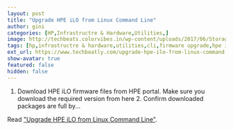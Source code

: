 ```yaml
---
layout: post
title: "Upgrade HPE iLO from Linux Command Line"
author: gini
categories: [HP,Infrastructre & Hardware,Utilities,]
image: http://techbeats.colorvibes.in/wp-content/uploads/2017/06/StorageReview-HP-iLO.jpg
tags: [hp,infrastructre & hardware,utilities,cli,firmware upgrade,hpe ilo,linux,]
ext_url: https://www.techbeatly.com/upgrade-hpe-ilo-from-linux-command-line/
show-avatar: true
featured: false
hidden: false
---
```


1. Download HPE iLO firmware files from HPE portal. Make sure you download the required version from here 2. Confirm downloaded packages are full by...

Read ["Upgrade HPE iLO from Linux Command Line"](https://www.techbeatly.com/upgrade-hpe-ilo-from-linux-command-line/).